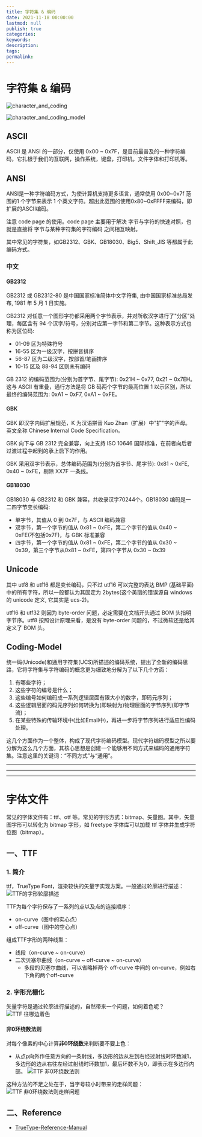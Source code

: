 ```yaml
---
title: 字符集 & 编码
date: 2021-11-18 00:00:00
lastmod: null
publish: true
categories: 
keywords: 
description:
tags: 
permalink:
---
```

# 字符集 & 编码
![character_and_coding](./rsc/character_and_coding.png)

![character_and_coding_model](./rsc/character_and_coding_model.png)

## ASCII
ASCII 是 ANSI 的一部分，仅使用 0x00 ~ 0x7F，是目前最普及的一种字符编码，它扎根于我们的互联网，操作系统，键盘，打印机，文件字体和打印机等。

## ANSI
ANSI是一种字符编码方式，为使计算机支持更多语言，通常使用 0x00~0x7f 范围的1 个字节来表示 1 个英文字符。超出此范围的使用0x80~0xFFFF来编码，即扩展的ASCII编码。

注意 code page 的使用。code page 主要用于解决 字节与字符的快速对照，也就是直接将 字节与某种字符集的字符编码 之间相互映射。

其中常见的字符集，如GB2312、GBK、GB18030、Big5、Shift_JIS 等都属于此编码方式。

### 中文 
#### GB2312
GB2312 或 GB2312-80 是中国国家标准简体中文字符集, 由中国国家标准总局发布, 1981 年 5 月 1 日实施。

GB2312 对任意一个图形字符都采用两个字节表示，并对所收汉字进行了"分区"处理，每区含有 94 个汉字/符号，分别对应第一字节和第二字节。这种表示方式也称为区位码: 
- 01-09 区为特殊符号
- 16-55 区为一级汉字，按拼音排序
- 56-87 区为二级汉字，按部首/笔画排序
- 10-15 区及 88-94 区则未有编码

GB 2312 的编码范围为(分别为首字节、尾字节): 0x21H ~ 0x77, 0x21 ~ 0x7EH。这与 ASCII 有重叠，通行方法是将 GB 码两个字节的最高位置 1 以示区别，所以最终的编码范围为: 0xA1 ~ 0xF7, 0xA1 ~ 0xFE。

#### GBK
GBK 即汉字内码扩展规范，K 为汉语拼音 Kuo Zhan（扩展）中"扩"字的声母。英文全称 Chinese Internal Code Specification。

GBK 向下与 GB 2312 完全兼容，向上支持 ISO 10646 国际标准，在前者向后者过渡过程中起到的承上启下的作用。

GBK 采用双字节表示，总体编码范围为(分别为首字节、尾字节): 0x81 ~ 0xFE, 0x40 ~ 0xFE，剔除 XX7F 一条线。

#### GB18030
GB18030 与 GB2312 和 GBK 兼容，共收录汉字70244个。GB18030 编码是一二四字节变长编码:
- 单字节，其值从 0 到 0x7F，与 ASCII 编码兼容
- 双字节，第一个字节的值从 0x81 ~ 0xFE，第二个字节的值从 0x40 ~ 0xFE(不包括0x7F)，与 GBK 标准兼容
- 四字节，第一个字节的值从 0x81 ~ 0xFE，第二个字节的值从 0x30 ~ 0x39，第三个字节从0x81 ~ 0xFE，第四个字节从 0x30 ~ 0x39

## Unicode
其中 utf8 和 utf16 都是变长编码，只不过 utf16 可以完整的表达 BMP (基础平面) 中的所有字符，所以一般都认为其固定为 2bytes(这个美丽的错误源自 windows 的 unicode 定义, 它其实是 ucs-2)。

utf16 和 utf32 则因为 byte-order 问题，必定需要在文档开头通过 BOM 头指明字节序。utf8 按照设计原理来看，是没有 byte-order 问题的，不过微软还是给其定义了 BOM 头。

## Coding-Model
统一码(Unicode)和通用字符集(UCS)所描述的编码系统，提出了全新的编码思路，它将字符集与字符编码的概念更为细致地分解为了以下几个方面：
1. 有哪些字符；
2. 这些字符的编号是什么；
3. 这些编号如何编码成一系列逻辑层面有限大小的数字，即码元序列；
4. 这些逻辑层面的码元序列如何转换为(即映射为)物理层面的字节序列(即字节流)；
5. 在某些特殊的传输环境中(比如Email中)，再进一步将字节序列进行适应性编码处理。

这几个方面作为一个整体，构成了现代字符编码模型。现代字符编码模型之所以要分解为这么几个方面，其核心思想是创建一个能够用不同方式来编码的通用字符集。注意这里的关键词：“不同方式”与“通用”。

---
---
---

# 字体文件
常见的字体文件有：ttf、otf 等。常见的字形方式：bitmap、矢量图。其中，矢量图字形可以转化为 bitmap 字形，如 freetype 字体库可以加载 ttf 字体并生成字符位图（bitmap）。

## 一、TTF
### 1. 简介
ttf，TrueType Font，渲染较快的矢量字实现方案。一般通过轮廓进行描述：
![TTF的字形轮廓描述](./rsc/font_ttf_outline_desc.png)

TTF为每个字符保存了一系列的点以及点的连接顺序：
- on-curve（图中的实心点）
- off-curve（图中的空心点）

组成TTF字形的两种线型：
- 线段（on-curve ~ on-curve）
- 二次贝塞尔曲线（on-curve ~ off-curve ~ on-curve）
    + 多段的贝塞尔曲线，可以省略掉两个 off-curve 中间的 on-curve，例如右下角的两个off-curve

### 2. 字形光栅化
矢量字符是通过轮廓进行描述的，自然带来一个问题，如何着色呢？
![TTF 往哪边着色](./rsc/font_ttf_outline_rendering_desc.png)

#### 非0环绕数法则
对每个像素的中心计算**非0环绕数**来判断要不要上色：
- 从点p向外作任意方向的一条射线，多边形的边从左到右经过射线时环数减1，多边形的边从右往左经过射线时环数加1，最后环数不为0，即表示在多边形内部。
![TTF 非0环绕数法则](./rsc/font_ttf_outline_rendering_method.png)

这种方法的不足之处在于，当字号较小时带来的走样问题：
![TTF 非0环绕数法则走样问题](./rsc/font_ttf_outline_rendering_question.png)

## 二、Reference
- [TrueType-Reference-Manual](https://developer.apple.com/fonts/TrueType-Reference-Manual/)